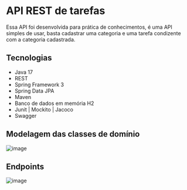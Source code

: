 
# API REST de tarefas

Essa API foi desenvolvida para prática de conhecimentos, é uma API simples de usar, basta cadastrar uma categoria e uma tarefa condizente com a categoria cadastrada.

## Tecnologias

- Java 17
- REST
- Spring Framework 3
- Spring Data JPA
- Maven
- Banco de dados em memória H2
- Junit | Mockito | Jacoco
- Swagger
  
## Modelagem das classes de domínio
![image](https://github.com/Gabrielv7/api-task/assets/53438847/919d432b-cd48-4075-8a7f-977ba19954a2)

## Endpoints
![image](https://github.com/Gabrielv7/api-task/assets/53438847/4cfcd45c-c891-49bd-acbd-28eedf055f3d)
